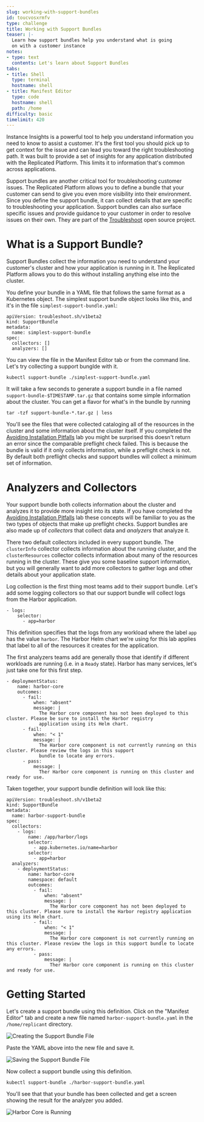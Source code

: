 ```yaml
---
slug: working-with-support-bundles
id: toucvosxrmfv
type: challenge
title: Working with Support Bundles
teaser: |-
  Learn how support bundles help you understand what is going
  on with a customer instance
notes:
- type: text
  contents: Let's learn about Support Bundles
tabs:
- title: Shell
  type: terminal
  hostname: shell
- title: Manifest Editor
  type: code
  hostname: shell
  path: /home
difficulty: basic
timelimit: 420
---
```


Instance Insights is a powerful tool to help you understand information you
need to know to assist a customer. It's the first tool you should pick up to
get context for the issue and can lead you toward the right troubleshooting
path. It was built to provide a set of insights for any application distributed
with the Replicated Platform. This limits it to information that's common
across applications.

Support bundles are another critical tool for troubleshooting customer issues.
The Replicated Platform allows you to define a bundle that your customer can
send to give you even more visibility into their environment. Since you define
the support bundle, it can collect details that are specific to troubleshooting
your application. Support bundles can also surface specific issues and provide
guidance to your customer in order to resolve issues on their own. They are part
of the [Troubleshoot](https://troubleshoot.sh) open source project.

What is a Support Bundle?
=========================

Support Bundles collect the information you need to understand your customer's
cluster and how your application is running in it. The Replicated Platform
allows you to do this without installing anything else into the cluster.

You define your bundle in a YAML file that follows the same format as a
Kubernetes object. The simplest support bundle object looks like this, and it's
in the file `simplest-support-bundle.yaml`:

```
apiVersion: troubleshoot.sh/v1beta2
kind: SupportBundle
metadata:
  name: simplest-support-bundle
spec:
  collectors: []
  analyzers: []
```

You can view the file in the Manifest Editor tab or from the command line.
Let's try collecting a support bunglde with it.

```
kubectl support-bundle ./simplest-support-bundle.yaml
```

It will take a few seconds to generate a support bundle in a file named
`support-bundle-$TIMESTAMP.tar.gz` that contains some simple information
about the cluster. You can get a flavor for what's in the bundle by running

```
tar -tzf support-bundle-*.tar.gz | less
```

You'll see the files that were collected cataloging all of the resources in the
cluster and some information about the cluster itself. If you completed the
[Avoiding Installation
Pitfalls](https://play.instruqt.com/embed/replicated/tracks/avoiding-installation-pitfalls?token=em_gJjtIzzTTtdd5RFG)
lab you might be surprised this doesn't return an error since the comparable
preflight check failed. This is because the bundle is valid if it only collects
information, while a preflight check is not. By default both preflight checks
and support bundles will collect a minimum set of information.

Analyzers and Collectors
========================

Your support bundle both collects information about the cluster and analyzes it
to provide more insight into its state. If you have completed the [Avoiding
Installation
Pitfalls](https://play.instruqt.com/replicated/tracks/avoiding-installation-pitfalls)
lab these concepts will be familiar to you as the two types of objects that
make up preflight checks. Support bundles are also made up of _collectors_ that
collect data and _analyzers_ that analyze it.

There two default collectors included in every support bundle. The
`clusterInfo` collector collects information about the running cluster, and the
`clusterResources` collector collects information about many of the resources
running in the cluster. These give you some baseline support information, but
you will generally want to add more collectors to gather logs and other details
about your application state.

Log collection is the first thing most teams add to their support bundle. Let's
add some logging collectors so that our support bundle will collect logs
from the Harbor application.

```
- logs:
    selector:
      - app=harbor
```

This definition specifies that the logs from any workload where the label `app`
has the value `harbor`. The Harbor Helm chart we're using for this lab applies
that label to all of the resources it creates for the application.

The first analyzers teams add are generally those that identify if different
workloads are running (i.e. in a `Ready` state). Harbor has many services,
let's just take one for this first step.

```
- deploymentStatus:
    name: harbor-core
    outcomes:
      - fail:
          when: "absent"
          message: |
            The Harbor core component has not been deployed to this cluster. Please be sure to install the Harbor registry
            application using its Helm chart.
      - fail:
          when: "< 1"
          message: |
            The Harbor core component is not currently running on this cluster. Please review the logs in this support
            bundle to locate any errors.
      - pass:
          message: |
            Ther Harbor core component is running on this cluster and ready for use.
```

Taken together, your support bundle definition will look like this:

```
apiVersion: troubleshoot.sh/v1beta2
kind: SupportBundle
metadata:
  name: harbor-support-bundle
spec:
  collectors:
    - logs:
        name: /app/harbor/logs
        selector:
          - app.kubernetes.io/name=harbor
        selector:
          - app=harbor
  analyzers:
    - deploymentStatus:
        name: harbor-core
        namespace: default
        outcomes:
          - fail:
              when: "absent"
              message: |
                The Harbor core component has not been deployed to this cluster. Please sure to install the Harbor registry application using its Helm chart.
          - fail:
              when: "< 1"
              message: |
                The Harbor core component is not currently running on this cluster. Please review the logs in this support bundle to locate any errors.
          - pass:
              message: |
                Ther Harbor core component is running on this cluster and ready for use.
```

Getting Started
===============

Let's create a support bundle using this definition. Click on the "Manifest
Editor" tab and create a new file named `harbor-support-bundle.yaml` in the
`/home/replicant` directory.

![Creating the Support Bundle File](../assets/creating-harbor-support-bundle.png)

Paste the YAML above into the new file and save it.

![Saving the Support Bundle File](../assets/saving-harbor-support-bundle.png)

Now collect a support bundle using this definition.

```
kubectl support-bundle ./harbor-support-bundle.yaml
```

You'll see that that your bundle has been collected and get a screen showing
the result for the analyzer you added.

![Harbor Core is Running](../assets/passing-harbor-core-status.png)
